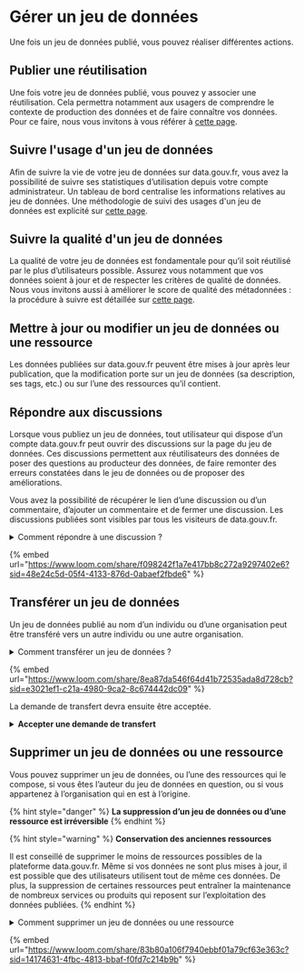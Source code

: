 # Gérer un jeu de données

Une fois un jeu de données publié, vous pouvez réaliser différentes actions. &#x20;

## Publier une réutilisation

Une fois votre jeu de données publié, vous pouvez y associer une réutilisation. Cela permettra notamment aux usagers de comprendre le contexte de production des données et de faire connaître vos données. Pour ce faire, nous vous invitons à vous référer à [cette page](../../../utiliser-data.gouv.fr/publier-une-reutilisation.md).&#x20;

## Suivre l'usage d'un jeu de données

Afin de suivre la vie de votre jeu de données sur data.gouv.fr, vous avez la possibilité de suivre ses statistiques d’utilisation depuis votre compte administrateur. Un tableau de bord centralise les informations relatives au jeu de données. Une méthodologie de suivi des usages d'un jeu de données est explicité sur [cette page](../../guide-qualite/ameliorer-la-qualite-dun-jeu-de-donnees-en-continu/connaitre-et-suivre-les-usages-dun-jeu-de-donnees.md).&#x20;

## Suivre la qualité d'un jeu de données

La qualité de votre jeu de données est fondamentale pour qu’il soit réutilisé par le plus d’utilisateurs possible. Assurez vous notamment que vos données soient à jour et de respecter les critères de qualité de données. Nous vous invitons aussi à améliorer le score de qualité des métadonnées : la procédure à suivre est détaillée sur [cette page](../../guide-qualite/ameliorer-la-qualite-dun-jeu-de-donnees-en-continu/ameliorer-le-score-de-qualite-des-metadonnees.md).&#x20;

## Mettre à jour ou modifier un jeu de données ou une ressource

Les données publiées sur data.gouv.fr peuvent être mises à jour après leur publication, que la modification porte sur un jeu de données (sa description, ses tags, etc.) ou sur l’une des ressources qu’il contient.

## Répondre aux discussions

Lorsque vous publiez un jeu de données, tout utilisateur qui dispose d’un compte data.gouv.fr peut ouvrir des discussions sur la page du jeu de données. Ces discussions permettent aux réutilisateurs des données de poser des questions au producteur des données, de faire remonter des erreurs constatées dans le jeu de données ou de proposer des améliorations.

Vous avez la possibilité de récupérer le lien d’une discussion ou d’un commentaire, d’ajouter un commentaire et de fermer une discussion.  Les discussions publiées sont visibles par tous les visiteurs de data.gouv.fr.

<details>

<summary>Comment répondre à une discussion ? </summary>

Pour transférer un jeu de données publié avec votre propre compte, à titre personnel :&#x20;

1. [Connectez-vous à votre compte](https://www.data.gouv.fr/fr/login) ;
2. Rendez-vous sur le jeu de données ;
3. Rendez-vous sur l'onglet discussions ;
4. Cliquez sur répondre.

</details>

{% embed url="https://www.loom.com/share/f098242f1a7e417bb8c272a9297402e6?sid=48e24c5d-05f4-4133-876d-0abaef2fbde6" %}

## Transférer un jeu de données

Un jeu de données publié au nom d’un individu ou d’une organisation peut être transféré vers un autre individu ou une autre organisation.

<details>

<summary>Comment transférer un jeu de données ? </summary>

Pour transférer un jeu de données publié avec votre propre compte, à titre personnel :&#x20;

1. [Connectez-vous à votre compte](https://www.data.gouv.fr/fr/login) ;
2. Rendez-vous sur [votre tableau de bord](https://www.data.gouv.fr/fr/admin/), en cliquant sur **"Administration"** en haut à droite de votre écran ;
3. Allez sur [la page de suivi de votre compte](https://www.data.gouv.fr/fr/admin/me/edit), en cliquant sur **"Profil"**, dans la colonne de gauche ;
4. Naviguez jusqu’à la section **"Jeux de données"** située en milieu de page ;
5. Cliquez sur le jeu de données que vous souhaitez transférer ;
6. Cliquez sur la flèche située à côté du bouton **"Éditer"**, en haut à droite de votre écran, puis sur **"Transférer"** dans le menu déroulant qui apparaît alors ;
7. Sélectionnez le type de compte vers lequel vous souhaitez transférer le jeu de données (individu ou organisation) ;
8. Saisissez le nom de l’utilisateur ou de l’organisation vers lequel vous souhaitez transférer les données, puis cliquez sur son profil quand il apparaît à l’écran ;
9. Indiquez une raison éventuelle pour ce transfert dans la zone **"Raison"** puis cliquez sur **"Confirmer"** pour valider la demande de transfert ;
10. Votre destinataire reçoit alors une notification. Une fois la demande de transfert acceptée par votre destinataire, le jeu de données lui est effectivement transféré.

</details>

{% embed url="https://www.loom.com/share/8ea87da546f64d41b72535ada8d728cb?sid=e3021ef1-c21a-4980-9ca2-8c674442dc09" %}

La demande de transfert devra ensuite être acceptée.

<details>

<summary><strong>Accepter une demande de transfert</strong></summary>

Pour accepter une demande de transfert vers votre compte :

1. [Connectez-vous à votre compte](https://www.data.gouv.fr/fr/login) ;
2. Rendez-vous sur [votre tableau de bord](https://www.data.gouv.fr/fr/admin/), en cliquant sur **"Administration"** en haut à droite de votre écran ;
3. Cliquez sur l’enveloppe située en haut à droite de votre écran, puis sur le message dont le titre est **"Demande de transfert en attente"** ;
4. Vérifiez que le jeu de données que vous êtes sur le point d’accepter est le bon puis cliquez sur **"Accepter"** pour confirmer le transfert.

</details>

## Supprimer un jeu de données ou une ressource

Vous pouvez supprimer un jeu de données, ou l’une des ressources qui le compose, si vous êtes l’auteur du jeu de données en question, ou si vous appartenez à l’organisation qui en est à l’origine.&#x20;

{% hint style="danger" %}
**La suppression d’un jeu de données ou d’une ressource est irréversible**
{% endhint %}

{% hint style="warning" %}
**Conservation des anciennes ressources**

Il est conseillé de supprimer le moins de ressources possibles de la plateforme data.gouv.fr. Même si vos données ne sont plus mises à jour, il est possible que des utilisateurs utilisent tout de même ces données. De plus, la suppression de certaines ressources peut entraîner la maintenance de nombreux services ou produits qui reposent sur l’exploitation des données publiées.
{% endhint %}

<details>

<summary>Comment supprimer un jeu de données ou une ressource</summary>

1. Rendez-vous sur : [data.gouv.fr/fr/admin/](https://www.data.gouv.fr/fr/admin/) ;
2. Choisissez votre profil ou votre organisation qui possède ce jeu de données dans le bandeau de gauche ;
3. Sélectionnez le jeu de données ;
4. Cliquer sur éditer en haut à droite puis sélectionnez supprimer ;

</details>

{% embed url="https://www.loom.com/share/83b80a106f7940ebbf01a79cf63e363c?sid=14174631-4fbc-4813-bbaf-f0fd7c214b9b" %}

